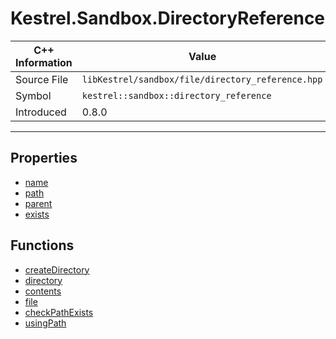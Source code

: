 
# Kestrel.Sandbox.DirectoryReference

| C++ Information | Value |
| --- | --- |
| Source File | `libKestrel/sandbox/file/directory_reference.hpp` |
| Symbol | `kestrel::sandbox::directory_reference` |
| Introduced | 0.8.0 |


---

## Properties

 - [name](name.md)
 - [path](path.md)
 - [parent](parent.md)
 - [exists](exists.md)

## Functions

 - [createDirectory](createDirectory.md)
 - [directory](directory.md)
 - [contents](contents.md)
 - [file](file.md)
 - [checkPathExists](checkPathExists.md)
 - [usingPath](usingPath.md)


